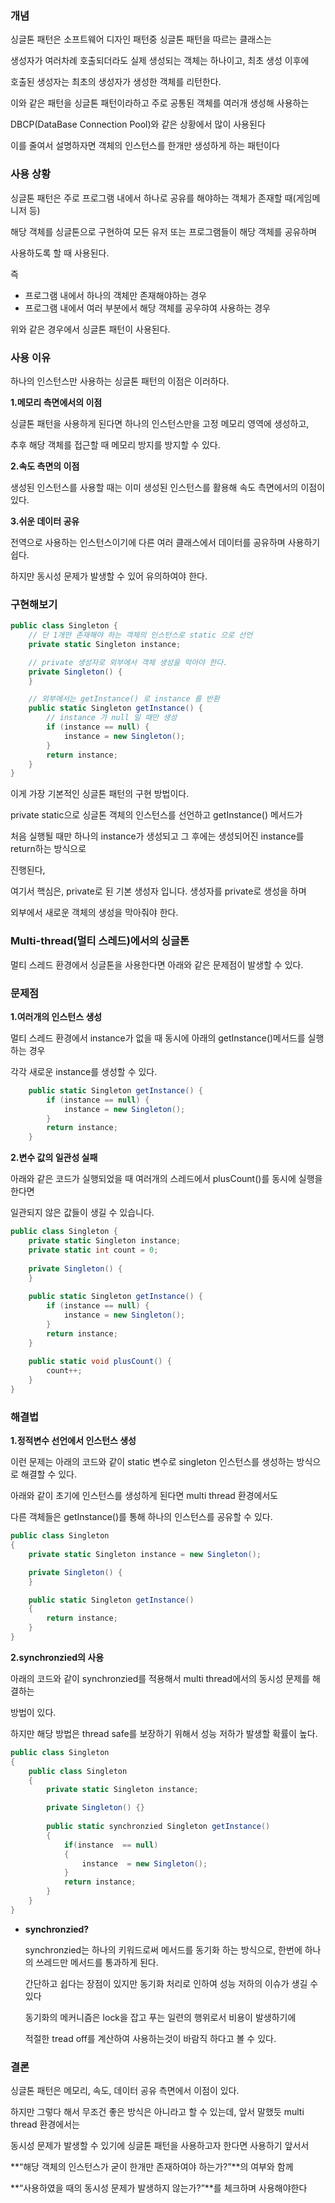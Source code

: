 ### 개념

싱글톤 패턴은 소프트웨어 디자인 패턴중 싱글톤 패턴을 따르는 클래스는

생성자가 여러차례 호출되더라도 실제 생성되는 객체는 하나이고, 최초 생성 이후에

호출된 생성자는 최초의 생성자가 생성한 객체를 리턴한다.

이와 같은 패턴을 싱글톤 패턴이라하고 주로 공통된 객체를 여러개 생성해 사용하는 

DBCP(DataBase Connection Pool)와 같은 상황에서 많이 사용된다

이를 줄여서 설명하자면 객체의 인스턴스를 한개만 생성하게 하는 패턴이다

### 사용 상황

싱글톤 패턴은 주로 프로그램 내에서 하나로 공유를 해야하는 객체가 존재할 때(게임메니저 등)

해당 객체를 싱글톤으로 구현하여 모든 유저 또는 프로그램들이 해당 객체를 공유하며

사용하도록 할 때 사용된다.

즉

- 프로그램 내에서 하나의 객체만 존재해야하는 경우
- 프로그램 내에서 여러 부분에서 해당 객체를 공우햐여 사용하는 경우

위와 같은 경우에서 싱글톤 패턴이 사용된다.

### 사용 이유

하나의 인스턴스만 사용하는 싱글톤 패턴의 이점은 이러하다.

**1.메모리 측면에서의 이점**

싱글톤 패턴을 사용하게 된다면 하나의 인스턴스만을 고정 메모리 영역에 생성하고,

추후 해당 객체를 접근할 때 메모리 방지를 방지할 수 있다.

**2.속도 측면의 이점**

생성된 인스턴스를 사용할 때는 이미 생성된 인스턴스를 활용해 속도 측면에서의 이점이 있다.

**3.쉬운 데이터 공유**

전역으로 사용하는 인스턴스이기에 다른 여러 클래스에서 데이터를 공유하며 사용하기 쉽다.

하지만 동시성 문제가 발생할 수 있어 유의하여야 한다.

### 구현해보기

```csharp
public class Singleton {
    // 단 1개만 존재해야 하는 객체의 인스턴스로 static 으로 선언
    private static Singleton instance;

    // private 생성자로 외부에서 객체 생성을 막아야 한다.
    private Singleton() {
    }

    // 외부에서는 getInstance() 로 instance 를 반환
    public static Singleton getInstance() {
        // instance 가 null 일 때만 생성
        if (instance == null) {
            instance = new Singleton();
        }
        return instance;
    }
}

```

이게 가장 기본적인 싱글톤 패턴의 구현 방법이다.

private static으로 싱글톤 객체의 인스턴스를 선언하고 getInstance() 메서드가

처음 실행될 때만 하나의 instance가 생성되고 그 후에는 생성되어진 instance를 return하는 방식으로

진행된다,

여기서 핵심은, private로 된 기본 생성자 입니다. 생성자를 private로 생성을 하며

외부에서 새로운 객체의 생성을 막아줘야 한다.

### Multi-thread(멀티 스레드)에서의 싱글톤

멀티 스레드 환경에서 싱글톤을 사용한다면 아래와 같은 문제점이 발생할 수 있다.

### 문제점

**1.여러개의 인스턴스 생성**

멀티 스레드 환경에서 instance가 없을 때 동시에 아래의 getInstance()메서드를 실행하는 경우

각각 새로운 instance를 생성할 수 있다.

```csharp
    public static Singleton getInstance() {
        if (instance == null) {
            instance = new Singleton();
        }
        return instance;
    }
```

**2.변수 값의 일관성 실패**

아래와 같은 코드가 실행되었을 때 여러개의 스레드에서 plusCount()를 동시에 실행을 한다면

일관되지 않은 값들이 생길 수 있습니다.

```csharp
public class Singleton {
    private static Singleton instance;
    private static int count = 0;
    
    private Singleton() {
    }
    
    public static Singleton getInstance() {
        if (instance == null) {
            instance = new Singleton();
        }
        return instance;
    }
    
    public static void plusCount() {
        count++;
    }
}
```

### 해결법

**1.정적변수 선언에서 인스턴스 생성**

이런 문제는 아래의 코드와 같이 static 변수로 singleton 인스턴스를 생성하는 방식으로 해결할 수 있다.

아래와 같이 초기에 인스턴스를 생성하게 된다면 multi thread 환경에서도 

다른 객체들은 getInstance()를 통해 하나의 인스턴스를 공유할 수 있다.

```csharp
public class Singleton 
{
    private static Singleton instance = new Singleton();

    private Singleton() {
    }

    public static Singleton getInstance() 
    {
        return instance;
    }
}
```

**2.synchronzied의 사용**

아래의 코드와 같이 synchronzied를 적용해서 multi thread에서의 동시성 문제를 해결하는

방법이 있다.

하지만 해당 방법은 thread safe를 보장하기 위해서 성능 저하가 발생할 확률이 높다.

```csharp
public class Singleton 
{
    public class Singleton 
    {
        private static Singleton instance;

        private Singleton() {}
        
        public static synchronzied Singleton getInstance() 
        {
            if(instance  == null) 
            {
                instance  = new Singleton();
            }
            return instance;
        }
    }
}
```

- **synchronzied?**
    
    synchronzied는 하나의 키워드로써 메서드를 동기화 하는 방식으로, 한번에 하나의 쓰레드만 메서드를 통과하게 된다.
    
    간단하고 쉽다는 장점이 있지만 동기화 처리로 인하여 성능 저하의 이슈가 생길 수 있다
    
    동기화의 메커니즘은 lock을 잡고 푸는 일련의 행위로서 비용이 발생하기에
    
    적절한 tread off를 계산하여 사용하는것이 바람직 하다고 볼 수 있다.
    

### 결론

싱글톤 패턴은 메모리, 속도, 데이터 공유 측면에서 이점이 있다.

하지만 그렇다 해서 무조건 좋은 방식은 아니라고 할 수 있는데, 앞서 말했듯 multi thread 환경에서는

동시성 문제가 발생할 수 있기에 싱글톤 패턴을 사용하고자 한다면 사용하기 앞서서

**“해당 객체의 인스턴스가 굳이 한개만 존재하여야 하는가?”**의 여부와 함께

**“사용하였을 때의 동시성 문제가 발생하지 않는가?”**를 체크하며 사용해야한다